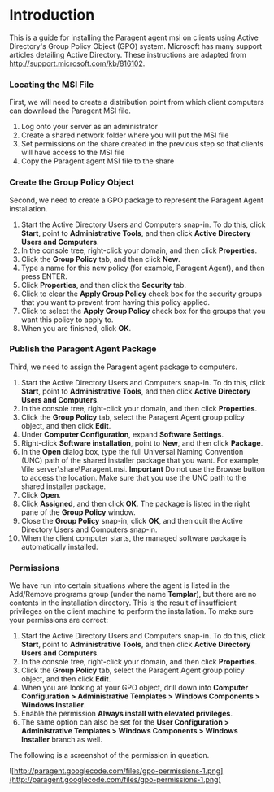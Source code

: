 # Introduction #

This is a guide for installing the Paragent agent msi on clients using Active Directory's Group Policy Object (GPO) system. Microsoft has many support articles detailing Active Directory. These instructions are adapted from http://support.microsoft.com/kb/816102.

### Locating the MSI File ###

First, we will need to create a distribution point from which client computers can download the Paragent MSI file.

  1. Log onto your server as an administrator
  1. Create a shared network folder where you will put the MSI file
  1. Set permissions on the share created in the previous step so that clients will have access to the MSI file
  1. Copy the Paragent agent MSI file to the share

### Create the Group Policy Object ###

Second, we need to create a GPO package to represent the Paragent Agent installation.

  1. Start the Active Directory Users and Computers snap-in. To do this, click **Start**, point to **Administrative Tools**, and then click **Active Directory Users and Computers**.
  1. In the console tree, right-click your domain, and then click **Properties**.
  1. Click the **Group Policy** tab, and then click **New**.
  1. Type a name for this new policy (for example, Paragent Agent), and then press ENTER.
  1. Click **Properties**, and then click the **Security** tab.
  1. Click to clear the **Apply Group Policy** check box for the security groups that you want to prevent from having this policy applied.
  1. Click to select the **Apply Group Policy** check box for the groups that you want this policy to apply to.
  1. When you are finished, click **OK**.

### Publish the Paragent Agent Package ###

Third, we need to assign the Paragent agent package to computers.

  1. Start the Active Directory Users and Computers snap-in. To do this, click **Start**, point to **Administrative Tools**, and then click **Active Directory Users and Computers**.
  1. In the console tree, right-click your domain, and then click **Properties**.
  1. Click the **Group Policy** tab, select the Paragent Agent group policy object, and then click **Edit**.
  1. Under **Computer Configuration**, expand **Software Settings**.
  1. Right-click **Software installation**, point to **New**, and then click **Package**.
  1. In the **Open** dialog box, type the full Universal Naming Convention (UNC) path of the shared installer package that you want. For example, \\file server\share\Paragent.msi. **Important** Do not use the Browse button to access the location. Make sure that you use the UNC path to the shared installer package.
  1. Click **Open**.
  1. Click **Assigned**, and then click **OK**. The package is listed in the right pane of the **Group Policy** window.
  1. Close the **Group Policy** snap-in, click **OK**, and then quit the Active Directory Users and Computers snap-in.
  1. When the client computer starts, the managed software package is automatically installed.

### Permissions ###

We have run into certain situations where the agent is listed in the Add/Remove programs group (under the name **Templar**), but there are no contents in the installation directory. This is the result of insufficient privileges on the client machine to perform the installation. To make sure your permissions are correct:

  1. Start the Active Directory Users and Computers snap-in. To do this, click **Start**, point to **Administrative Tools**, and then click **Active Directory Users and Computers**.
  1. In the console tree, right-click your domain, and then click **Properties**.
  1. Click the **Group Policy** tab, select the Paragent Agent group policy object, and then click **Edit**.
  1. When you are looking at your GPO object, drill down into **Computer Configuration > Administrative Templates > Windows Components > Windows Installer**.
  1. Enable the permission **Always install with elevated privileges**.
  1. The same option can also be set for the **User Configuration > Administrative Templates > Windows Components > Windows Installer** branch as well.

The following is a screenshot of the permission in question.

![http://paragent.googlecode.com/files/gpo-permissions-1.png](http://paragent.googlecode.com/files/gpo-permissions-1.png)
